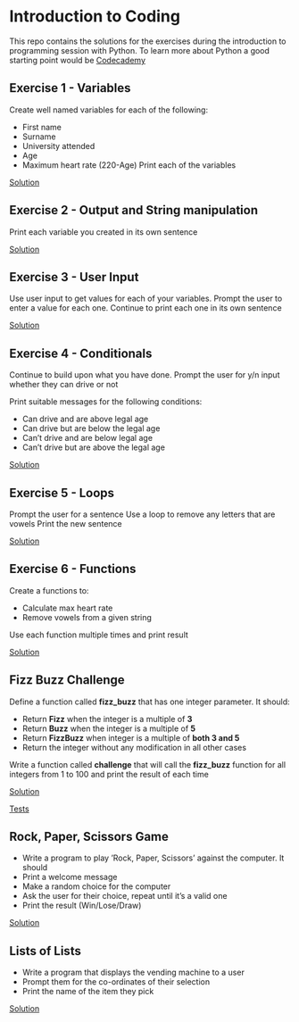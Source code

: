 # Introduction to Coding

This repo contains the solutions for the exercises during the introduction to programming session with Python.
To learn more about Python a good starting point would be [Codecademy](https://codecademy.com/learn/python)

## Exercise 1 - Variables
Create well named variables for each of the following:
* First name
* Surname
* University attended
* Age
* Maximum heart rate (220-Age)
Print each of the variables

[Solution](./solution_variables.py)

## Exercise 2 - Output and String manipulation
Print each variable you created in its own sentence

[Solution](./solution_output.py)

## Exercise 3 - User Input
Use user input to get values for each of your variables.
Prompt the user to enter a value for each one.
Continue to print each one in its own sentence

[Solution](./solution_input.py)

## Exercise 4 - Conditionals
Continue to build upon what you have done.
Prompt the user for y/n input whether they can drive or not

Print suitable messages for the following conditions:
* Can drive and are above legal age
* Can drive but are below the legal age
* Can’t drive and are below legal age
* Can’t drive but are above the legal age

[Solution](./solution_conditionals.py)

## Exercise 5 - Loops
Prompt the user for a sentence
Use a loop to remove any letters that are vowels
Print the new sentence

[Solution](./solution_loops.py)

## Exercise 6 - Functions
Create a functions to:
* Calculate max heart rate
* Remove vowels from a given string

Use each function multiple times and print result

[Solution](./solution_functions.py)

## Fizz Buzz Challenge
Define a function called **fizz_buzz** that has one integer parameter. It should:
* Return **Fizz** when the integer is a multiple of **3**
* Return **Buzz** when the integer is a multiple of **5**
* Return **FizzBuzz** when integer is a multiple of **both 3 and 5**
* Return the integer without any modification in all other cases

Write a function called **challenge** that will call the **fizz_buzz** function for all integers from 1 to 100 and print the result of each time

[Solution](./fizz_buzz_challenge.py)

[Tests](./fizz_buzz_challenge_test.py)

## Rock, Paper, Scissors Game
* Write a program to play ’Rock, Paper, Scissors’ against the computer. It should
* Print a welcome message
* Make a random choice for the computer
* Ask the user for their choice, repeat until it’s a valid one
* Print the result  (Win/Lose/Draw)

[Solution](./RPS_basic.py)


## Lists of Lists
* Write a program that displays the vending machine to a user
* Prompt them for the co-ordinates of their selection
* Print the name of the item they pick

[Solution](./solution_lists.py)

